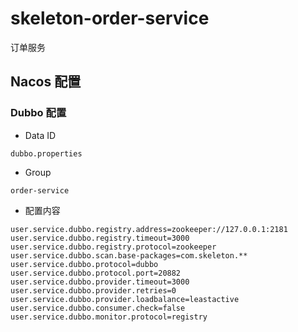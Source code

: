 # skeleton-order-service

订单服务

## Nacos 配置

### Dubbo 配置

- Data ID

`dubbo.properties`

- Group

`order-service`

- 配置内容

```
user.service.dubbo.registry.address=zookeeper://127.0.0.1:2181
user.service.dubbo.registry.timeout=3000
user.service.dubbo.registry.protocol=zookeeper
user.service.dubbo.scan.base-packages=com.skeleton.**
user.service.dubbo.protocol=dubbo
user.service.dubbo.protocol.port=20882
user.service.dubbo.provider.timeout=3000
user.service.dubbo.provider.retries=0
user.service.dubbo.provider.loadbalance=leastactive
user.service.dubbo.consumer.check=false
user.service.dubbo.monitor.protocol=registry
```

